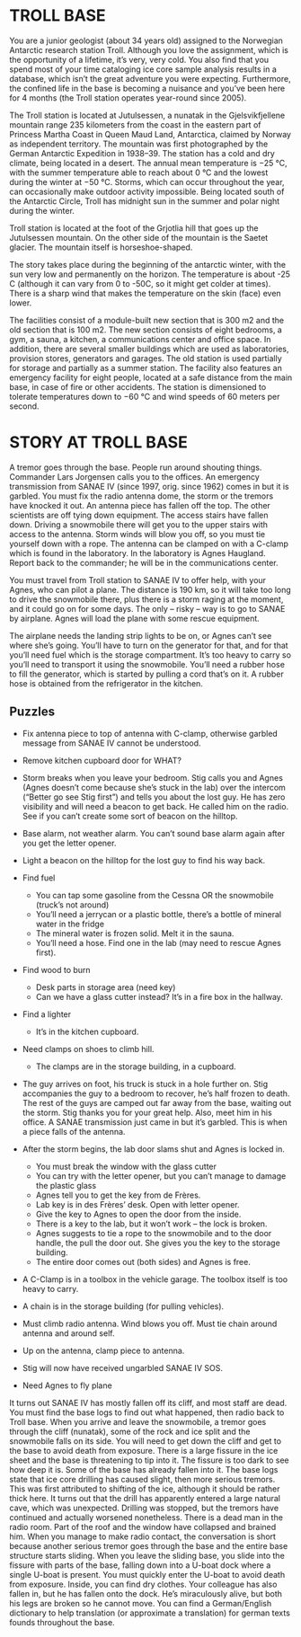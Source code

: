 # TROLL BASE

You are a junior geologist (about 34 years old) assigned to the Norwegian Antarctic research station Troll. Although you love the assignment, which is the opportunity of a lifetime, it’s very, very cold. You also find that you spend most of your time cataloging ice core sample analysis results in a database, which isn’t the great adventure you were expecting. Furthermore, the confined life in the base is becoming a nuisance and you’ve been here for 4 months (the Troll station operates year-round since 2005).

The Troll station is located at Jutulsessen, a nunatak in the Gjelsvikfjellene mountain range 235 kilometers from the coast in the eastern part of Princess Martha Coast in Queen Maud Land, Antarctica, claimed by Norway as independent territory. The mountain was first photographed by the German Antarctic Expedition in 1938–39. The station has a cold and dry climate, being located in a desert. The annual mean temperature is −25 °C, with the summer temperature able to reach about 0 °C and the lowest during the winter at −50 °C. Storms, which can occur throughout the year, can occasionally make outdoor activity impossible. Being located south of the Antarctic Circle, Troll has midnight sun in the summer and polar night during the winter.

Troll station is located at the foot of the Grjotlia hill that  goes up the Jutulsessen mountain. On the other side of the mountain is the Saetet glacier. The mountain itself is horseshoe-shaped.

The story takes place during the beginning of the antarctic winter, with the sun very low and permanently on the horizon. The temperature is about -25 C (although it can vary from 0 to -50C, so it might get colder at times). There is a sharp wind that makes the temperature on the skin (face) even lower. 

The facilities consist of a module-built new section that is 300 m2 and the old section that is 100 m2. The new section consists of eight bedrooms, a gym, a sauna, a kitchen, a communications center and office space. In addition, there are several smaller buildings which are used as laboratories, provision stores, generators and garages. The old station is used partially for storage and partially as a summer station. The facility also features an emergency facility for eight people, located at a safe distance from the main base, in case of fire or other accidents. The station is dimensioned to tolerate temperatures down to −60 °C  and wind speeds of 60 meters per second.

# STORY AT TROLL BASE

A tremor goes through the base. People run around shouting things. Commander Lars Jorgensen calls you to the offices. An emergency transmission from SANAE IV (since 1997, orig. since 1962) comes in but it is garbled. You must fix the radio antenna dome, the storm or the tremors have knocked it out. An antenna piece has fallen off the top. The other scientists are off tying down equipment. The access stairs have fallen down. Driving a snowmobile there will get you to the upper stairs with access to the antenna. Storm winds will blow you off, so you must tie yourself down with a rope. The antenna can be clamped on with a C-clamp which is found in the laboratory. In the laboratory is Agnes Haugland. Report back to the commander; he will be in the communications center.

You must travel from Troll station to SANAE IV to offer help, with your Agnes, who can pilot a plane. The distance is 190 km, so it will take too long to drive the snowmobile there, plus there is a storm raging at the moment, and it could go on for some days. The only – risky – way is to go to SANAE by airplane.  Agnes will load the plane with some rescue equipment. 

The airplane needs the landing strip lights to be on, or Agnes can’t see where she’s going. You’ll have to turn on the generator for that, and for that you’ll need fuel which is the storage compartment. It’s too heavy to carry so you’ll need to transport it using the snowmobile. You’ll need a rubber hose to fill the generator, which is started by pulling a cord that’s on it. A rubber hose is obtained from the refrigerator in the kitchen. 

## Puzzles

-	Fix antenna piece to top of antenna with C-clamp, otherwise garbled message from SANAE IV cannot be understood.
-	Remove kitchen cupboard door for WHAT?
-	Storm breaks when you leave your bedroom. Stig calls you and Agnes (Agnes doesn’t come because she’s stuck in the lab) over the intercom (“Better go see Stig first”) and tells you about the lost guy. He has zero visibility and will need a beacon to get back. He called him on the radio. See if you can’t create some sort of beacon on the hilltop. 
-	Base alarm, not weather alarm. You can’t sound base alarm again after you get the letter opener.
-	Light a beacon on the hilltop for the lost guy to find his way back.
  - Find fuel
    -	You can tap some gasoline from the Cessna OR the snowmobile (truck’s not around)
    - You’ll need a jerrycan or a plastic bottle, there’s a bottle of mineral water in the fridge
    - The mineral water is frozen solid. Melt it in the sauna.
    - You’ll need a hose. Find one in the lab (may need to rescue Agnes first).
  - Find wood to burn
    - Desk parts in storage area (need key)
    - Can we have a glass cutter instead? It’s in a fire box in the hallway.
  - Find a lighter
    - It’s in the kitchen cupboard.
  - Need clamps on shoes to climb hill. 
    - The clamps are in the storage building, in a cupboard.
  - The guy arrives on foot, his truck is stuck in a hole further on. Stig accompanies the guy to a bedroom to recover, he’s half frozen to death. The rest of the guys are camped out far away from the base, waiting out the storm. Stig thanks you for your great help. Also, meet him in his office. A SANAE transmission just came in but it’s garbled. This is when a piece falls of the antenna.

- After the storm begins, the lab door slams shut and Agnes is locked in. 
  - You must break the window with the glass cutter
  - You can try with the letter opener, but you can’t manage to damage the plastic glass
  - Agnes tell you to get the key from de Frères.
  - Lab key is in des Frères’ desk. Open with letter opener.
  - Give the key to Agnes to open the door from the inside.
  - There is a key to the lab, but it won’t work – the lock is broken. 
  - Agnes suggests to tie a rope to the snowmobile and to the door handle, the pull the door out. She gives you the key to the storage building.
  - The entire door comes out (both sides) and Agnes is free.

-	A C-Clamp is in a toolbox in the vehicle garage. The toolbox itself is too heavy to carry. 
- A chain is in the storage building (for pulling vehicles). 
- Must climb radio antenna. Wind blows you off. Must tie chain around antenna and around self.
- Up on the antenna, clamp piece to antenna.
- Stig will now have received ungarbled SANAE IV SOS.

- Need Agnes to fly plane





It turns out SANAE IV has mostly fallen off its cliff, and most staff are dead. You must find the base logs to find out what happened, then radio back to Troll base. When you arrive and leave the snowmobile, a tremor goes through the cliff (nunatak), some of the rock and ice split and the snowmobile falls on its side. You will need to get down the cliff and get to the base to avoid death from exposure. 
There is a large fissure in the ice sheet and the base is threatening to tip into it. The fissure is too dark to see how deep it is. Some of the base has already fallen into it.
The base logs state that ice core drilling has caused slight, then more serious tremors. This was first attributed to shifting of the ice, although it should be rather thick here. It turns out that the drill has apparently entered a large natural cave, which was unexpected. Drilling was stopped, but the tremors have continued and actually worsened nonetheless.
There is a dead man in the radio room. Part of the roof and the window have collapsed and brained him.
When you manage to make radio contact, the conversation is short because another serious tremor goes through the base and the entire base structure starts sliding. When you leave the sliding base, you slide into the fissure with parts of the base, falling down into a U-boat dock where a single U-boat is present. 
You must quickly enter the U-boat to avoid death from exposure. Inside, you can find dry clothes. Your colleague has also fallen in, but he has fallen onto the dock. He’s miraculously alive, but both his legs are broken so he cannot move. 
You can find a German/English dictionary to help translation (or approximate a translation) for german texts founds throughout the base.
